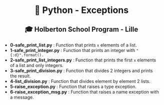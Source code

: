 # <p align="center">🐍 Python - Exceptions</p>
## <p align="center">🎓 Holberton School Program - Lille</p>

- **0-safe_print_list.py** : Function that prints `x` elements of a list.
- **1-safe_print_integer.py** : Function that prints an integer with `"{:d}".format().`
- **2-safe_print_list_integers.py** : Function that prints the first `x` elements of a list and only integers.
- **3-safe_print_division.py** : Function that divides 2 integers and prints the result.
- **4-list_division.py** : Function that divides element by element 2 lists.
- **5-raise_exception.py** : Function that raises a type exception.
- **6-raise_exception_msg.py** : Function that raises a name exception with a message.
